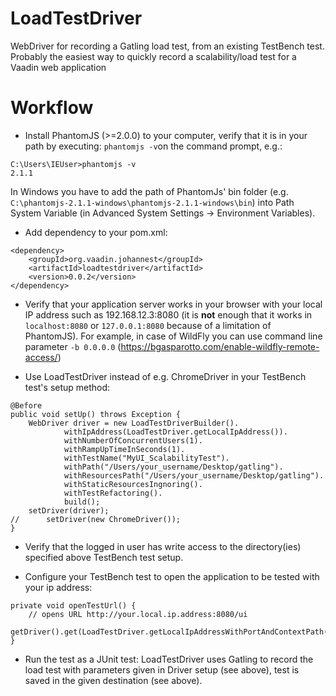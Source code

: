 LoadTestDriver
==============
WebDriver for recording a Gatling load test, from an existing TestBench test.
Probably the easiest way to quickly record a scalability/load test for a Vaadin web application


Workflow
========
* Install PhantomJS (>=2.0.0) to your computer, verify that it is in your path by executing: `phantomjs -v`on the command prompt, e.g.:
```
C:\Users\IEUser>phantomjs -v
2.1.1
```
In Windows you have to add the path of PhantomJs' bin folder (e.g. `C:\phantomjs-2.1.1-windows\phantomjs-2.1.1-windows\bin`) into Path System Variable (in Advanced System Settings -> Environment Variables).

* Add dependency to your pom.xml:
```
<dependency>
	<groupId>org.vaadin.johannest</groupId>
	<artifactId>loadtestdriver</artifactId>
	<version>0.0.2</version>
</dependency> 
```

* Verify that your application server works in your browser with your local IP address such as 192.168.12.3:8080 (it is **not** enough that it works in `localhost:8080` or `127.0.0.1:8080` because of a limitation of PhantomJS). For example, in case of WildFly you can use command line parameter `-b 0.0.0.0` (https://bgasparotto.com/enable-wildfly-remote-access/)

* Use LoadTestDriver instead of e.g. ChromeDriver in your TestBench test's setup method:
```
@Before
public void setUp() throws Exception {
	WebDriver driver = new LoadTestDriverBuilder().
			withIpAddress(LoadTestDriver.getLocalIpAddress()).
			withNumberOfConcurrentUsers(1).
			withRampUpTimeInSeconds(1).
			withTestName("MyUI_ScalabilityTest").
			withPath("/Users/your_username/Desktop/gatling").
			withResourcesPath("/Users/your_username/Desktop/gatling").
			withStaticResourcesIngnoring().
			withTestRefactoring().
			build();
	setDriver(driver);
//		setDriver(new ChromeDriver());	
}
```

* Verify that the logged in user has write access to the directory(ies) specified above TestBench test setup.

* Configure your TestBench test to open the application to be tested with your ip address:
```
private void openTestUrl() {
	// opens URL http://your.local.ip.address:8080/ui
    getDriver().get(LoadTestDriver.getLocalIpAddressWithPortAndContextPath(8080,"ui"));
}
```

* Run the test as a JUnit test: LoadTestDriver uses Gatling to record the load test with parameters given in Driver setup (see above), test is saved in the given destination (see above).
